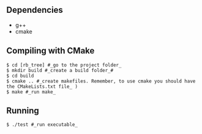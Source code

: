 ## Dependencies

- g++
- cmake

## Compiling with CMake

```shell
$ cd [rb_tree] #_go to the project folder_
$ mkdir build #_create a build folder_#
$ cd build
$ cmake .. #_create makefiles. Remember, to use cmake you should have the CMakeLists.txt file_ )
$ make #_run make_
```

## Running

```shell
$ ./test #_run executable_
```
